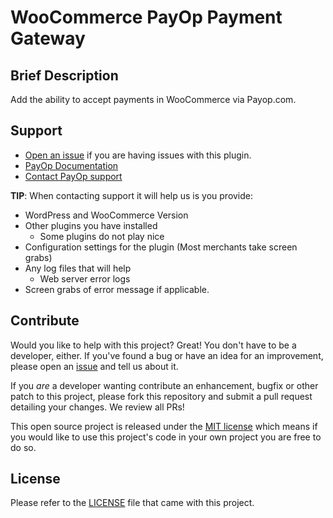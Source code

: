 WooCommerce PayOp Payment Gateway
=====================

## Brief Description

Add the ability to accept payments in WooCommerce via Payop.com.


## Support

* [Open an issue](https://github.com/Payop/woocommerce-plugin/issues) if you are having issues with this plugin.
* [PayOp Documentation](https://payop.com/en/documentation/common/)
* [Contact PayOp support](https://payop.com/en/contact-us/)
  
**TIP**: When contacting support it will help us is you provide:

* WordPress and WooCommerce Version
* Other plugins you have installed
  * Some plugins do not play nice
* Configuration settings for the plugin (Most merchants take screen grabs)
* Any log files that will help
  * Web server error logs
* Screen grabs of error message if applicable.

## Contribute

Would you like to help with this project?  Great!  You don't have to be a developer, either.
If you've found a bug or have an idea for an improvement, please open an
[issue](https://github.com/Payop/woocommerce-plugin/issues) and tell us about it.

If you *are* a developer wanting contribute an enhancement, bugfix or other patch to this project,
please fork this repository and submit a pull request detailing your changes.  We review all PRs!

This open source project is released under the [MIT license](http://opensource.org/licenses/MIT)
which means if you would like to use this project's code in your own project you are free to do so.


## License

Please refer to the 
[LICENSE](https://github.com/Payop/woocommerce-plugin/blob/master/LICENSE)
file that came with this project.
